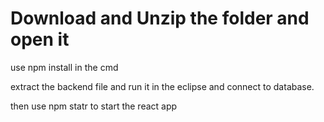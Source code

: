 # Download and Unzip the folder and open it
use npm install in the cmd

extract the backend file and run it in the eclipse and connect to database.

then use npm statr to start the react app

